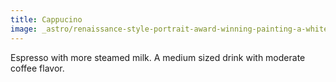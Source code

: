 ```yaml
---
title: Cappucino
image: _astro/renaissance-style-portrait-award-winning-painting-a-white-cup-of-black-coffee-centered-in-frame-406255112-1-.png
---
```

Espresso with more steamed milk. A medium sized drink with moderate coffee flavor.
